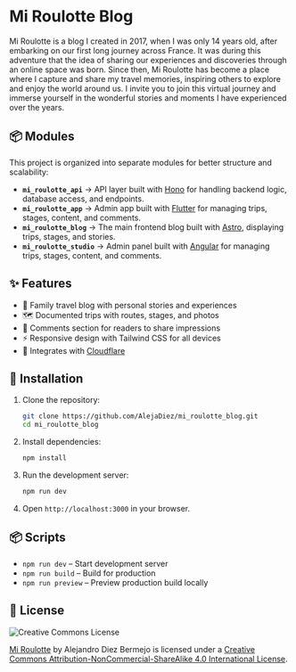 # Mi Roulotte Blog

Mi Roulotte is a blog I created in 2017, when I was only 14 years old, after embarking on our first long journey across France. It was during this adventure that the idea of sharing our experiences and discoveries through an online space was born. Since then, Mi Roulotte has become a place where I capture and share my travel memories, inspiring others to explore and enjoy the world around us. I invite you to join this virtual journey and immerse yourself in the wonderful stories and moments I have experienced over the years.

## 📦 Modules

This project is organized into separate modules for better structure and scalability:

- **`mi_roulotte_api`** → API layer built with [Hono](https://hono.dev/) for handling backend logic, database access, and endpoints.
- **`mi_roulotte_app`** → Admin app built with [Flutter](https://flutter.dev/) for managing trips, stages, content, and comments.
- **`mi_roulotte_blog`** → The main frontend blog built with [Astro](https://astro.build/), displaying trips, stages, and stories.
- **`mi_roulotte_studio`** → Admin panel built with [Angular](https://angular.dev/) for managing trips, stages, content, and comments.

## ✨ Features

- 📖 Family travel blog with personal stories and experiences
- 🗺️ Documented trips with routes, stages, and photos
- 💬 Comments section for readers to share impressions
- ⚡ Responsive design with Tailwind CSS for all devices
- 💾 Integrates with [Cloudflare](https://cloudflare.com/)

## 🚀 Installation

1. Clone the repository:

    ```bash
    git clone https://github.com/AlejaDiez/mi_roulotte_blog.git
    cd mi_roulotte_blog
    ```

2. Install dependencies:

    ```bash
    npm install
    ```

3. Run the development server:

    ```bash
    npm run dev
    ```

4. Open `http://localhost:3000` in your browser.

## 📦 Scripts

- `npm run dev` – Start development server
- `npm run build` – Build for production
- `npm run preview` – Preview production build locally

## 📜 License

![Creative Commons License](https://i.creativecommons.org/l/by-nc-sa/4.0/88x31.png)

[Mi Roulotte](https://miroulotte.es) by Alejandro Diez Bermejo is licensed under a [Creative Commons Attribution-NonCommercial-ShareAlike 4.0 International License](http://creativecommons.org/licenses/by-nc-sa/4.0/).
